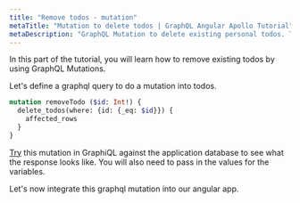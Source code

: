 ```yaml
---
title: "Remove todos - mutation"
metaTitle: "Mutation to delete todos | GraphQL Angular Apollo Tutorial"
metaDescription: "GraphQL Mutation to delete existing personal todos. Try the mutation in GraphiQL, passing the Authorization token to delete a todo"
---
```


In this part of the tutorial, you will learn how to remove existing todos by using GraphQL Mutations.

Let's define a graphql query to do a mutation into todos.

```graphql
mutation removeTodo ($id: Int!) {
  delete_todos(where: {id: {_eq: $id}}) {
    affected_rows
  }
}
```

[Try](https://hasura.io/learn/graphql/graphiql) this mutation in GraphiQL against the application database to see what the response looks like. You will also need to pass in the values for the variables.

Let's now integrate this graphql mutation into our angular app.
